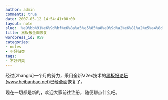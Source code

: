 ```yaml
---
author: admin
comments: true
date: 2007-05-12 14:54:41+00:00
layout: note
slug: '%e9%bb%91%e6%9d%bf%e6%8a%a5%e5%85%a8%e9%9d%a2%e6%81%a2%e5%a4%8d'
title: 黑板报全面恢复
wordpress_id: 959
categories:
- notes
- 不好归类
tags:
- 不好归类
---
```


经过[zhanglu]一个月的努力，采用全新V2ex技术的[黑板报论坛(www.heibanbao.net)](http://www.heibanbao.net/)已经全面恢复了。

现在一切都是新的，欢迎大家前往注册，随便聊点什么吧。

